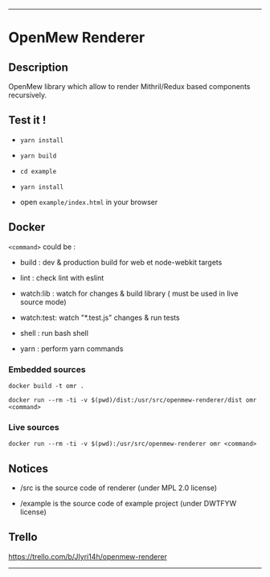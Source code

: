 ----

# OpenMew Renderer

## Description

OpenMew library which allow to render Mithril/Redux based components recursively.

## Test it !

* `yarn install`

* `yarn build`

* `cd example`

* `yarn install`

* open `example/index.html` in your browser

## Docker

`<command>` could be :

* build : dev & production build for web et node-webkit targets

* lint : check lint with eslint

* watch:lib : watch for changes & build library ( must be used in live source mode)

* watch:test: watch "*.test.js" changes & run tests

* shell : run bash shell

* yarn : perform yarn commands


### Embedded sources

`docker build -t omr .`

`docker run --rm -ti -v $(pwd)/dist:/usr/src/openmew-renderer/dist omr <command>`

### Live sources

`docker run --rm -ti -v $(pwd):/usr/src/openmew-renderer omr <command>`


## Notices

* /src is the source code of renderer (under MPL 2.0 license)

* /example is the source code of example project (under DWTFYW license)

## Trello

https://trello.com/b/JIyri14h/openmew-renderer

----
